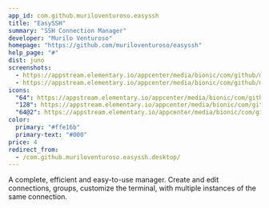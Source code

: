 ```yaml
---
app_id: com.github.muriloventuroso.easyssh
title: "EasySSH"
summary: "SSH Connection Manager"
developer: "Murilo Venturoso"
homepage: "https://github.com/muriloventuroso/easyssh"
help_page: "#"
dist: juno
screenshots:
  - https://appstream.elementary.io/appcenter/media/bionic/com/github/muriloventuroso.easyssh/0B7117DC7045E9260CA950F93584C40D/screenshots/image-1_orig.png
  - https://appstream.elementary.io/appcenter/media/bionic/com/github/muriloventuroso.easyssh/0B7117DC7045E9260CA950F93584C40D/screenshots/image-2_orig.png
icons:
  "64": https://appstream.elementary.io/appcenter/media/bionic/com/github/muriloventuroso.easyssh/0B7117DC7045E9260CA950F93584C40D/icons/64x64/com.github.muriloventuroso.easyssh_com.github.muriloventuroso.easyssh.png
  "128": https://appstream.elementary.io/appcenter/media/bionic/com/github/muriloventuroso.easyssh/0B7117DC7045E9260CA950F93584C40D/icons/128x128/com.github.muriloventuroso.easyssh_com.github.muriloventuroso.easyssh.png
  "64@2": https://appstream.elementary.io/appcenter/media/bionic/com/github/muriloventuroso.easyssh/0B7117DC7045E9260CA950F93584C40D/icons/64x64@2/com.github.muriloventuroso.easyssh_com.github.muriloventuroso.easyssh.png
color:
  primary: "#ffe16b"
  primary-text: "#000"
price: 4
redirect_from:
  - /com.github.muriloventuroso.easyssh.desktop/
---
```


<p>A complete, efficient and easy-to-use manager. Create and edit connections, groups, customize the terminal, with multiple instances of the same connection.</p>